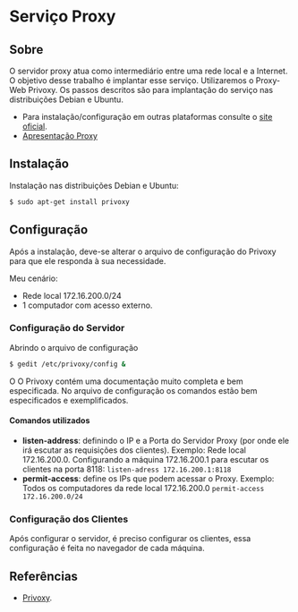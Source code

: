 # Serviço Proxy

## Sobre
O servidor proxy atua como intermediário entre uma rede local e a Internet. O objetivo desse trabalho é implantar esse serviço.
Utilizaremos o  Proxy-Web Privoxy. Os passos descritos são para implantação do serviço nas distribuições Debian e Ubuntu. 

- Para instalação/configuração em outras plataformas consulte o [site oficial](https://www.privoxy.org).
- [Apresentação Proxy](http://prezi.com/um-iqhoie4rv/?utm_campaign=share&utm_medium=copy)

## Instalação
Instalação nas distribuições Debian e Ubuntu:
```bash
$ sudo apt-get install privoxy
```

## Configuração
Após a instalação, deve-se alterar o arquivo de configuração do Privoxy para que ele responda à sua necessidade.

Meu cenário:
- Rede local 172.16.200.0/24
- 1 computador com acesso externo.

### Configuração do Servidor
Abrindo o arquivo de configuração
```bash
$ gedit /etc/privoxy/config &
```

O O Privoxy contém uma documentação muito completa e bem especificada. No arquivo de configuração os comandos estão bem especificados e exemplificados.

#### Comandos utilizados

- **listen-address**: definindo o IP e a Porta do Servidor Proxy (por onde ele irá escutar as requisições dos clientes).
      Exemplo: Rede local 172.16.200.0. Configurando a máquina 172.16.200.1 para escutar os clientes na porta 8118:
      ```listen-adress 172.16.200.1:8118``` 
- **permit-access**: define os IPs que podem acessar o Proxy.
    Exemplo: Todos os computadores da rede local 172.16.200.0
  ```permit-access 172.16.200.0/24```

### Configuração dos Clientes

Após configurar o servidor, é preciso configurar os clientes, essa configuração é feita no navegador de cada máquina.


## Referências
- [Privoxy](https://www.privoxy.org).
